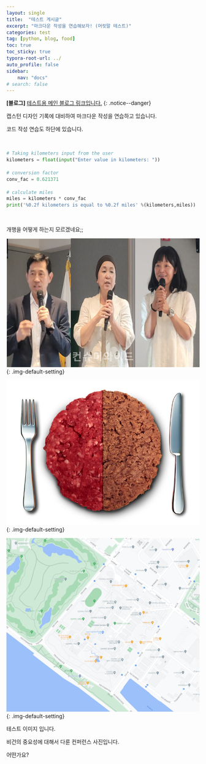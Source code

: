 ```yaml
---
layout: single
title:  "테스트 게시글"
excerpt: "마크다운 작성을 연습해보자! (머릿말 테스트)"
categories: test
tag: [python, blog, food]
toc: true
toc_sticky: true
typora-root-url: ../
auto_profile: false
sidebar:
    nav: "docs"
# search: false
---
```


**[블로그]** [테스트용 메인 블로그 링크입니다.](https://inu-ese-capstone-design-team-ysn.github.io/)
{: .notice--danger}

캡스턴 디자인 기록에 대비하여 마크다운 작성을 연습하고 있습니다.  

코드 작성 연습도 하단에 있습니다.  

&nbsp;

```python
# Taking kilometers input from the user
kilometers = float(input("Enter value in kilometers: "))

# conversion factor
conv_fac = 0.621371

# calculate miles
miles = kilometers * conv_fac
print('%0.2f kilometers is equal to %0.2f miles' %(kilometers,miles))
```



&nbsp;

개행을 어떻게 하는지 모르겠네요;;



![50898_62685_156](/images/2024-01-11-first/50898_62685_156-1705040797990-4.jpg){: .img-default-setting}


![art_1642663730128_bab801](/images/2024-01-11-first/art_1642663730128_bab801-1705040803921-6.png){: .img-default-setting}


![inu-map](/images/2024-01-11-first/inu-map.png){: .img-default-setting}

테스트 이미지 입니다.

비건의 중요성에 대해서 다룬 컨퍼런스 사진입니다.

어떤가요?

